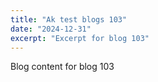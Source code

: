 ```yaml
---
title: "Ak test blogs 103"
date: "2024-12-31"
excerpt: "Excerpt for blog 103"
---
```


Blog content for blog 103